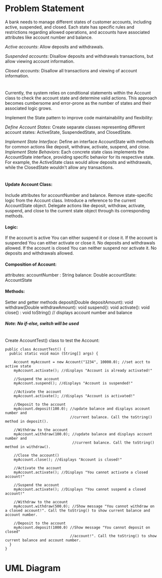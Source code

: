 # Problem Statement
A bank needs to manage different states of customer accounts, including active, suspended, and closed. Each state has specific rules and restrictions regarding allowed operations, and accounts have associated attributes like account number and balance.

*Active accounts*: Allow deposits and withdrawals.

*Suspended accounts*: Disallow deposits and withdrawals transactions, but allow viewing account information.

*Closed accounts*: Disallow all transactions and viewing of account information.
#
Currently, the system relies on conditional statements within the Account class to check the account state and determine valid actions. This approach becomes cumbersome and error-prone as the number of states and their associated logic grows.

Implement the State pattern to improve code maintainability and flexibility:

*Define Account States*: Create separate classes representing different account states: ActiveState, SuspendedState, and ClosedState.

*Implement State Interface*: Define an interface AccountState with methods for common actions like deposit, withdraw, activate, suspend, and close.
*Implement State Behaviors*: Each concrete state class implements the AccountState interface, providing specific behavior for its respective state. For example, the ActiveState class would allow deposits and withdrawals, while the ClosedState wouldn't allow any transactions.
# 
#### Update Account Class:
Include attributes for accountNumber and balance.
Remove state-specific logic from the Account class.
Introduce a reference to the current AccountState object.
Delegate actions like deposit, withdraw, activate, suspend, and close to the current state object through its corresponding methods.

#### Logic:
If the account is active
    You can either suspend it or close it.
If the account is suspended
    You can either activate or close it.
     No deposits and withdrawals allowed.
If the account is closed
     You can neither suspend nor activate it.
      No deposits and withdrawals allowed.


#### Composition of Account:
attributes:
accountNumber : String
balance:  Double
accountState:  AccountState

#### Methods:
Setter and getter methods
deposit(Double depositAmount): void
withdraw(Double withdrawAmount): void
suspend(): void
activate(): void
close() : void
toString()   // displays account number and balance

##### Note:  No if-else, switch will be used
#
Create AccountTest() class to test the Account:
````
public class AccountTest() {
  public static void main (String[] args) {

    Account myAccount = new Account("1234", 10000.0); //set acct to active state
    myAccount.activate(); //displays "Account is already activated!"

    //Suspend the account
    myAccount.suspend(); //displays "Account is suspended!"

    //Activate the account
    myAccount.activate(); //displays "Account is activated!"

    //Deposit to the account
    myAccount.deposit(100.0); //update balance and displays account number and
                              //current balance. Call the toString() method in deposit().

    //Withdraw to the account
    myAccount.withdraw(100.0); //update balance and displays account number and
                               //current balance. Call the toString() method in withdraw().

    //Close the account()
    myAccount.close(); //displays "Account is closed!"

    //Activate the account
    myAccount.activate(); //Displays "You cannot activate a closed account!"

    //Suspend the account
    myAccount.activate(); //Displays "You cannot suspend a closed account!"

    //Withdraw to the account
    myAccount.withdraw(500.0); //Show message "You cannot withdraw on a closed account!". Call the toString() to show current balance and account number.

    //Deposit to the account
    myAccount.deposit(1000.0) //Show message "You cannot deposit on closed"
                              //account!". Call the toString() to show current balance and account number.
  }
}
````
#
# UML Diagram
